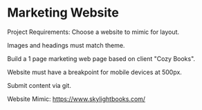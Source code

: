 # Marketing Website

Project Requirements:
Choose a website to mimic for layout.

Images and headings must match theme.

Build a 1 page marketing web page based on client "Cozy Books".

Website must have a breakpoint for mobile devices at 500px.

Submit content via git.


Website Mimic: https://www.skylightbooks.com/
